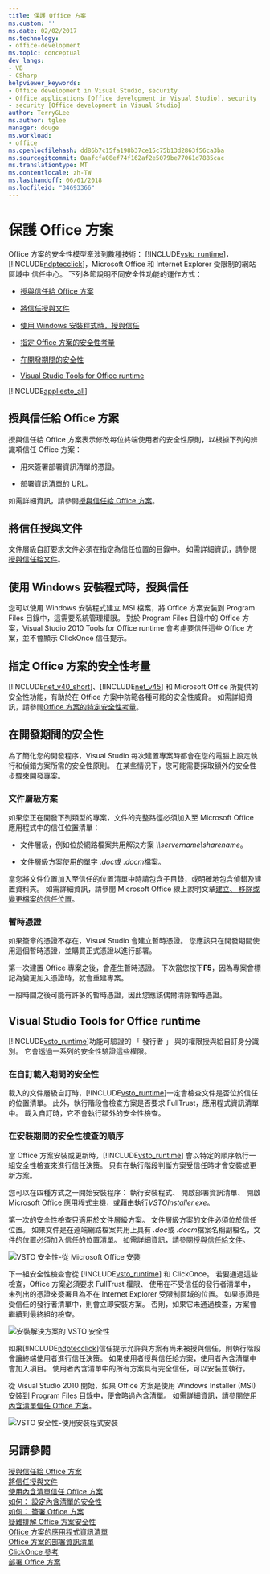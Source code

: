 ```yaml
---
title: 保護 Office 方案
ms.custom: ''
ms.date: 02/02/2017
ms.technology:
- office-development
ms.topic: conceptual
dev_langs:
- VB
- CSharp
helpviewer_keywords:
- Office development in Visual Studio, security
- Office applications [Office development in Visual Studio], security
- security [Office development in Visual Studio]
author: TerryGLee
ms.author: tglee
manager: douge
ms.workload:
- office
ms.openlocfilehash: dd86b7c15fa198b37ce15c75b13d2863f56ca3ba
ms.sourcegitcommit: 0aafcfa08ef74f162af2e5079be77061d7885cac
ms.translationtype: MT
ms.contentlocale: zh-TW
ms.lasthandoff: 06/01/2018
ms.locfileid: "34693366"
---
```

# <a name="secure-office-solutions"></a>保護 Office 方案
  Office 方案的安全性模型牽涉到數種技術： [!INCLUDE[vsto_runtime](../vsto/includes/vsto-runtime-md.md)]， [!INCLUDE[ndptecclick](../vsto/includes/ndptecclick-md.md)]，Microsoft Office 和 Internet Explorer 受限制的網站區域中 信任中心。 下列各節說明不同安全性功能的運作方式：  
  
-   [授與信任給 Office 方案](#GrantingTrustToSolutions)  
  
-   [將信任授與文件](#GrantingTrustToDocuments)  
  
-   [使用 Windows 安裝程式時，授與信任](#GrantingTrustWindowsInstaller)  
  
-   [指定 Office 方案的安全性考量](#Security)  
  
-   [在開發期間的安全性](#SecurityDuringDeployment)  
  
-   [Visual Studio Tools for Office runtime](#VisualStudioToolsForOfficeRuntime)  
  
 [!INCLUDE[appliesto_all](../vsto/includes/appliesto-all-md.md)]  
  
##  <a name="GrantingTrustToSolutions"></a> 授與信任給 Office 方案  
 授與信任給 Office 方案表示修改每位終端使用者的安全性原則，以根據下列的辨識項信任 Office 方案：  
  
-   用來簽署部署資訊清單的憑證。  
  
-   部署資訊清單的 URL。  
  
 如需詳細資訊，請參閱[授與信任給 Office 方案](../vsto/granting-trust-to-office-solutions.md)。  
  
##  <a name="GrantingTrustToDocuments"></a> 將信任授與文件  
 文件層級自訂要求文件必須在指定為信任位置的目錄中。 如需詳細資訊，請參閱[授與信任給文件](../vsto/granting-trust-to-documents.md)。  
  
##  <a name="GrantingTrustWindowsInstaller"></a> 使用 Windows 安裝程式時，授與信任  
 您可以使用 Windows 安裝程式建立 MSI 檔案，將 Office 方案安裝到 Program Files 目錄中，這需要系統管理權限。 對於 Program Files 目錄中的 Office 方案，Visual Studio 2010 Tools for Office runtime 會考慮要信任這些 Office 方案，並不會顯示 ClickOnce 信任提示。  
  
##  <a name="Security"></a> 指定 Office 方案的安全性考量  
 [!INCLUDE[net_v40_short](../sharepoint/includes/net-v40-short-md.md)]、[!INCLUDE[net_v45](../vsto/includes/net-v45-md.md)] 和 Microsoft Office 所提供的安全性功能，有助於在 Office 方案中防範各種可能的安全性威脅。 如需詳細資訊，請參閱[Office 方案的特定安全性考量](../vsto/specific-security-considerations-for-office-solutions.md)。  
  
##  <a name="SecurityDuringDeployment"></a> 在開發期間的安全性  
 為了簡化您的開發程序，Visual Studio 每次建置專案時都會在您的電腦上設定執行和偵錯方案所需的安全性原則。 在某些情況下，您可能需要採取額外的安全性步驟來開發專案。  
  
### <a name="document-level-solutions"></a>文件層級方案  
 如果您正在開發下列類型的專案，文件的完整路徑必須加入至 Microsoft Office 應用程式中的信任位置清單：  
  
-   文件層級，例如位於網路檔案共用解決方案 *\\\servername\sharename*。  
  
-   文件層級方案使用的單字 *.doc*或 *.docm*檔案。  
  
 當您將文件位置加入至信任的位置清單中時請包含子目錄，或明確地包含偵錯及建置資料夾。 如需詳細資訊，請參閱 Microsoft Office 線上說明文章[建立、 移除或變更檔案的信任位置](https://support.office.com/en-au/article/Create-remove-or-change-a-trusted-location-for-your-files-f5151879-25ea-4998-80a5-4208b3540a62)。  
  
### <a name="temporary-certificates"></a>暫時憑證  
 如果簽章的憑證不存在，Visual Studio 會建立暫時憑證。 您應該只在開發期間使用這個暫時憑證，並購買正式憑證以進行部署。  
  
 第一次建置 Office 專案之後，會產生暫時憑證。 下次當您按下**F5**，因為專案會標記為變更加入憑證時，就會重建專案。  
  
 一段時間之後可能有許多的暫時憑證，因此您應該偶爾清除暫時憑證。  
  
##  <a name="VisualStudioToolsForOfficeRuntime"></a> Visual Studio Tools for Office runtime  
 [!INCLUDE[vsto_runtime](../vsto/includes/vsto-runtime-md.md)]功能可驗證的 「 發行者 」 與的權限授與給自訂身分識別。 它會透過一系列的安全性驗證這些權限。  
  
### <a name="security-during-customization-loading"></a>在自訂載入期間的安全性  
 載入的文件層級自訂時，[!INCLUDE[vsto_runtime](../vsto/includes/vsto-runtime-md.md)]一定會檢查文件是否位於信任的位置清單。 此外，執行階段會檢查方案是否要求 FullTrust，應用程式資訊清單中。 載入自訂時，它不會執行額外的安全性檢查。  
  
### <a name="sequence-of-security-checks-during-installation"></a>在安裝期間的安全性檢查的順序  
 當 Office 方案安裝或更新時，[!INCLUDE[vsto_runtime](../vsto/includes/vsto-runtime-md.md)] 會以特定的順序執行一組安全性檢查來進行信任決策。 只有在執行階段判斷方案受信任時才會安裝或更新方案。  
  
 您可以在四種方式之一開始安裝程序： 執行安裝程式、 開啟部署資訊清單、 開啟 Microsoft Office 應用程式主機，或藉由執行*VSTOInstaller.exe*。  
  
 第一次的安全性檢查只適用於文件層級方案。 文件層級方案的文件必須位於信任位置。 如果文件是在遠端網路檔案共用上具有 *.doc*或 *.docm*檔案名稱副檔名，文件的位置必須加入信任的位置清單。 如需詳細資訊，請參閱[授與信任給文件](../vsto/granting-trust-to-documents.md)。  
  
 ![VSTO 安全性-從 Microsoft Office 安裝](../vsto/media/host-install.png "VSTO 安全性-從 Microsoft Office 安裝")  
  
 下一組安全性檢查會從 [!INCLUDE[vsto_runtime](../vsto/includes/vsto-runtime-md.md)] 和 ClickOnce。 若要通過這些檢查，Office 方案必須要求 FullTrust 權限、 使用在不受信任的發行者清單中，未列出的憑證來簽署且為不在 Internet Explorer 受限制區域的位置。 如果憑證是受信任的發行者清單中，則會立即安裝方案。 否則，如果它未通過檢查，方案會繼續到最終組的檢查。  
  
 ![安裝解決方案的 VSTO 安全性](../vsto/media/installing.png "安裝解決方案的 VSTO 安全性")  
  
 如果[!INCLUDE[ndptecclick](../vsto/includes/ndptecclick-md.md)]信任提示允許與方案有尚未被授與信任，則執行階段會讓終端使用者進行信任決策。 如果使用者授與信任給方案，使用者內含清單中會加入項目。 使用者內含清單中的所有方案具有完全信任，可以安裝並執行。  
  
 從 Visual Studio 2010 開始，如果 Office 方案是使用 Windows Installer (MSI) 安裝到 Program Files 目錄中，便會略過內含清單。 如需詳細資訊，請參閱[使用內含清單信任 Office 方案](../vsto/trusting-office-solutions-by-using-inclusion-lists.md)。  
  
 ![VSTO 安全性-使用安裝程式安裝](../vsto/media/setup-vstoinstaller.png "VSTO 安全性-使用安裝程式進行安裝")  
  
## <a name="see-also"></a>另請參閱  
 [授與信任給 Office 方案](../vsto/granting-trust-to-office-solutions.md)   
 [將信任授與文件](../vsto/granting-trust-to-documents.md)   
 [使用內含清單信任 Office 方案](../vsto/trusting-office-solutions-by-using-inclusion-lists.md)   
 [如何： 設定內含清單的安全性](../vsto/how-to-configure-inclusion-list-security.md)   
 [如何： 簽署 Office 方案](../vsto/how-to-sign-office-solutions.md)   
 [疑難排解 Office 方案安全性](../vsto/troubleshooting-office-solution-security.md)   
 [Office 方案的應用程式資訊清單](../vsto/application-manifests-for-office-solutions.md)   
 [Office 方案的部署資訊清單](../vsto/deployment-manifests-for-office-solutions.md)   
 [ClickOnce 參考](/visualstudio/deployment/clickonce-reference)   
 [部署 Office 方案](../vsto/deploying-an-office-solution.md)  
  
  